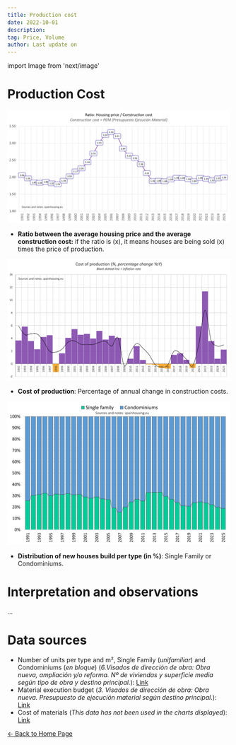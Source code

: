 ```yaml
---
title: Production cost
date: 2022-10-01
description:
tag: Price, Volume
author: Last update on
---
```


import Image from 'next/image'

# Production Cost

[![Coste de construcción](/images/costratio.png)](/images/costratio.png)

- **Ratio between the average housing price and the average construction cost:** if the ratio is (x), it means houses are being sold (x) times the price of production.

[![Coste de materiales](/images/costchange.png)](/images/costchange.png)

- **Cost of production**: Percentage of annual change in construction costs.

[![Tipo de vivienda](/images/typehouse.png)](/images/typehouse.png)

- **Distribution of new houses build per type (in %)**: Single Family or Condominiums.

# Interpretation and observations

...

# Data sources

- Number of units per type and m², Single Family (_unifamiliar_) and Condominiums (_en bloque_) (_6.Visados de dirección de obra: Obra nueva, ampliación y/o reforma. Nº de viviendas y superficie media según tipo de obra y destino principal._): [Link](https://www.fomento.gob.es/BE/?nivel=2&orden=09000000)
- Material execution budget (_3. Visados de dirección de obra: Obra nueva. Presupuesto de ejecución material según destino principal._): [Link](https://www.fomento.gob.es/BE/?nivel=2&orden=09000000)
- Cost of materials (_This data has not been used in the charts displayed_): [Link](https://apps.fomento.gob.es/BoletinOnline/?nivel=2&orden=08000000)

<div class="meta-line"><a class="meta-back" href="/">← Back to Home Page</a></div>
